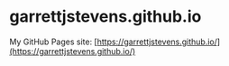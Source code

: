 # garrettjstevens.github.io
My GitHub Pages site: [https://garrettjstevens.github.io/](https://garrettjstevens.github.io/)
